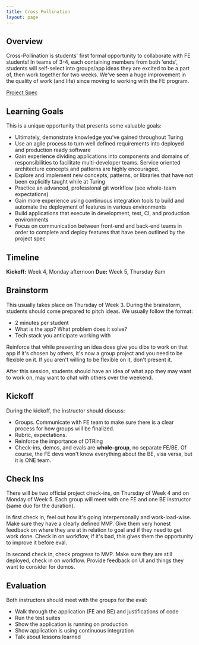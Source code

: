 ```yaml
---
title: Cross Pollination
layout: page
---
```


## Overview

Cross-Pollination is students' first formal opportunity to collaborate with FE students! In teams of 3-4, each containing members from both 'ends', students will self-select into groups/app ideas they are excited to be a part of, then work together for two weeks. We've seen a huge improvement in the quality of work (and life) since moving to working with the FE program.

[Project Spec](http://backend.turing.io/module4/projects/cross_pollination/cross_pollination_spec)

## Learning Goals

This is a unique opportunity that presents some valuable goals:

- Ultimately, demonstrate knowledge you’ve gained throughout Turing
- Use an agile process to turn well defined requirements into deployed and production ready software
- Gain experience dividing applications into components and domains of responsibilities to facilitate multi-developer teams. Service oriented architecture concepts and patterns are highly encouraged.
- Explore and implement new concepts, patterns, or libraries that have not been explicitly taught while at Turing
- Practice an advanced, professional git workflow (see whole-team expectations)
- Gain more experience using continuous integration tools to build and automate the deployment of features in various environments
- Build applications that execute in development, test, CI, and production environments
- Focus on communication between front-end and back-end teams in order to complete and deploy features that have been outlined by the project spec

## Timeline

**Kickoff:** Week 4, Monday afternoon
**Due:** Week 5, Thursday 8am

## Brainstorm

This usually takes place on Thursday of Week 3.
During the brainstorm, students should come prepared to pitch ideas. We usually follow the format:
- 2 minutes per student
- What is the app? What problem does it solve?
- Tech stack you anticipate working with

Reinforce that while presenting an idea does give you dibs to work on that app if it's chosen by others, it's now a group project and you need to be flexible on it. If you aren't willing to be flexible on it, don't present it.

After this session, students should have an idea of what app they may want to work on, may want to chat with others over the weekend.

## Kickoff

During the kickoff, the instructor should discuss:
- Groups. Communicate with FE team to make sure there is a clear process for how groups will be finalized.
- Rubric, expectations.
- Reinforce the importance of DTRing
- Check-ins, demos, and evals are **whole-group**, no separate FE/BE. Of course, the FE devs won't know everything about the BE, visa versa, but it is ONE team.

## Check Ins

There will be two official project check-ins, on Thursday of Week 4 and on Monday of Week 5. Each group will meet with one FE and one BE instructor (same duo for the duration).

In first check in, feel out how it's going interpersonally and work-load-wise. Make sure they have a clearly defined MVP. Give them very honest feedback on where they are at in relation to goal and if they need to get work done. Check in on workflow, if it's bad, this gives them the opportunity to improve it before eval.

In second check in, check progress to MVP. Make sure they are still deployed, check in on workflow. Provide feedback on UI and things they want to consider for demos.

## Evaluation

Both instructors should meet with the groups for the eval:
- Walk through the application (FE and BE) and justifications of code
- Run the test suites
- Show the application is running on production
- Show application is using continuous integration
- Talk about lessons learned
